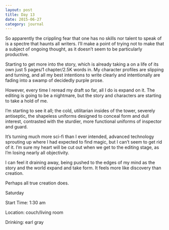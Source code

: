 ```yaml
---
layout: post
title: Day 13
date: 2015-06-27
category: journal
---
```


So apparently the crippling fear that one has no skills nor talent to speak of is a spectre that haunts all writers. I’ll make a point of trying not to make that a subject of ongoing thought, as it doesn’t seem to be particularly productive. 

Starting to get more into the story, which is already taking a on a life of its own just 5 pages/1 chapter/2.5K words in. My character profiles are slipping and turning, and all my best intentions to write clearly and intentionally are fading into a swamp of decidedly purple prose. 

However, every time I reread my draft so far, all I do is expand on it. The editing is going to be a nightmare, but the story and characters are starting to take a hold of me. 

I’m starting to see it all; the cold, utilitarian insides of the tower, severely antiseptic, the shapeless uniforms designed to conceal form and dull interest, contrasted with the sturdier, more functional uniforms of inspector and guard. 

It’s turning much more sci-fi than I ever intended, advanced technology sprouting up where I had expected to find magic, but I can’t seem to get rid of it. I’m sure my heart will be cut out when we get to the editing stage, as I’m losing nearly all objectivity. 

I can feel it draining away, being pushed to the edges of my mind as the story and the world expand and take form. It feels more like discovery than creation. 

Perhaps all true creation does.


Saturday

Start Time: 1:30 am

Location: couch/living room

Drinking: earl gray
